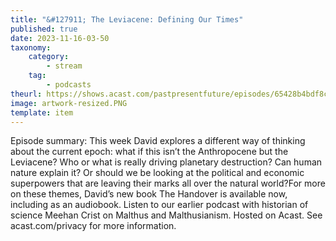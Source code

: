 ```yaml
---
title: "&#127911; The Leviacene: Defining Our Times"
published: true
date: 2023-11-16-03-50
taxonomy:
    category:
        - stream
    tag:
        - podcasts
theurl: https://shows.acast.com/pastpresentfuture/episodes/65428b4bdf8cb80012a5c578
image: artwork-resized.PNG
template: item
---
```


Episode summary: This week David explores a different way of thinking about the current epoch: what if this isn&rsquo;t the Anthropocene but the Leviacene? Who or what is really driving planetary destruction? Can human nature explain it? Or should we be looking at the political and economic superpowers that are leaving their marks all over the natural world?For more on these themes, David&rsquo;s new book The Handover is available now, including as an audiobook. Listen to our earlier podcast with historian of science Meehan Crist on Malthus and Malthusianism. Hosted on Acast. See acast.com/privacy for more information.
